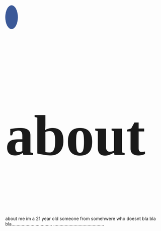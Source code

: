 <link href="https://fonts.googleapis.com/css?family=Lobster" rel="stylesheet" type="text/css">
<link rel="stylesheet" href="https://cdnjs.cloudflare.com/ajax/libs/font-awesome/4.7.0/css/font-awesome.min.css">

<style>
 <a href="#">my photo</a>
 
 .about{
 background-color: silver;
 color: orange;
 padding: 10px;
 }
 
 .fa {
    padding: 20px;
    font-size: 30px;
    width: 50px;
    text-align: center;
    text-decoration: none;
}
.fa:hover {
    opacity: 0.7;
}

.fa-facebook {
    background: #3B5998;
    color: white;
}

.fa {
    padding: 20px;
    font-size: 30px;
    width: 30px;
    text-align: center;
    text-decoration: none;
    border-radius: 70%;
}
 
 
 <!-- h2 {
  font-size: 1300%;
  font-family:lobster;
  } -->
 
  </style>
  
  <a href="#" class="fa fa-facebook"></a>
  
<h2 class="about">  about</h2>

<p> about me im a 21 year old someone from somehwere who doesnt bla bla bla................................
........................................</p>






